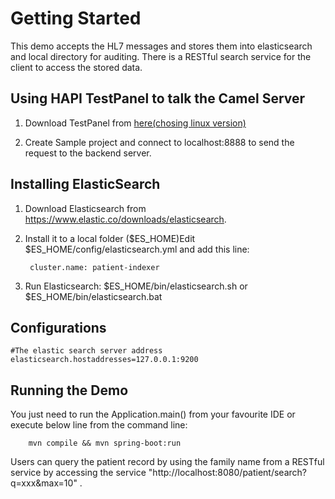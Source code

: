 # Getting Started

This demo accepts the HL7 messages and stores them into elasticsearch and local directory for auditing.
There is a RESTful search service for the client to access the stored data.

## Using HAPI TestPanel to talk the Camel Server

1. Download TestPanel from [here(chosing linux version)](https://sourceforge.net/projects/hl7api/files/hapi-testpanel/2.0.1/)

2. Create Sample project and connect to localhost:8888 to send the request to the backend server.

## Installing ElasticSearch

1. Download Elasticsearch from https://www.elastic.co/downloads/elasticsearch.

2. Install it to a local folder ($ES_HOME)Edit $ES_HOME/config/elasticsearch.yml and add this line:

		cluster.name: patient-indexer

3. Run Elasticsearch: $ES_HOME/bin/elasticsearch.sh or $ES_HOME/bin/elasticsearch.bat

## Configurations

    #The elastic search server address
    elasticsearch.hostaddresses=127.0.0.1:9200

## Running the Demo
You just need to run the Application.main() from your favourite IDE or execute below line from the command line:

		mvn compile && mvn spring-boot:run

 Users can query the patient record by using the family name from a RESTful service by accessing the service "http://localhost:8080/patient/search?q=xxx&max=10" .

